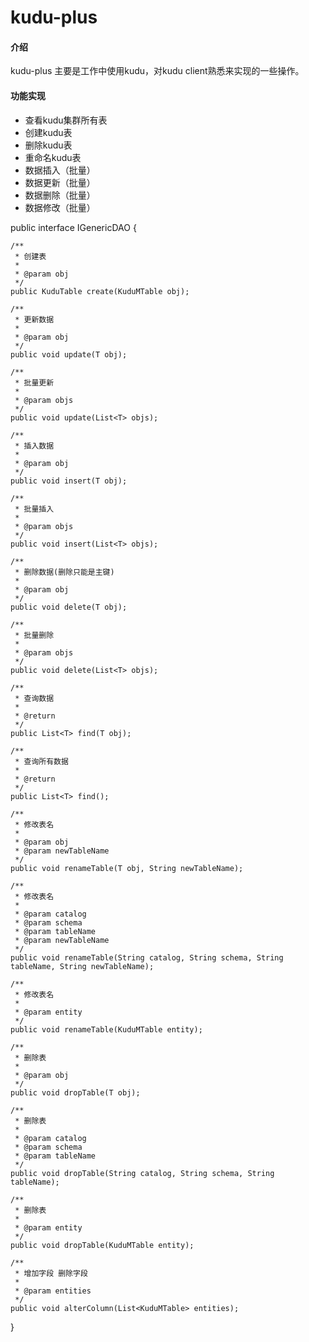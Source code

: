 # kudu-plus

#### 介绍
kudu-plus 主要是工作中使用kudu，对kudu client熟悉来实现的一些操作。

#### 功能实现

- 查看kudu集群所有表
- 创建kudu表
- 删除kudu表
- 重命名kudu表
- 数据插入（批量）
- 数据更新（批量）
- 数据删除（批量）
- 数据修改（批量）

public interface IGenericDAO<T extends KuduBaseDomain> {

    /**
     * 创建表
     *
     * @param obj
     */
    public KuduTable create(KuduMTable obj);

    /**
     * 更新数据
     *
     * @param obj
     */
    public void update(T obj);

    /**
     * 批量更新
     *
     * @param objs
     */
    public void update(List<T> objs);

    /**
     * 插入数据
     *
     * @param obj
     */
    public void insert(T obj);

    /**
     * 批量插入
     *
     * @param objs
     */
    public void insert(List<T> objs);

    /**
     * 删除数据(删除只能是主键)
     *
     * @param obj
     */
    public void delete(T obj);

    /**
     * 批量删除
     *
     * @param objs
     */
    public void delete(List<T> objs);

    /**
     * 查询数据
     *
     * @return
     */
    public List<T> find(T obj);

    /**
     * 查询所有数据
     *
     * @return
     */
    public List<T> find();

    /**
     * 修改表名
     *
     * @param obj
     * @param newTableName
     */
    public void renameTable(T obj, String newTableName);

    /**
     * 修改表名
     *
     * @param catalog
     * @param schema
     * @param tableName
     * @param newTableName
     */
    public void renameTable(String catalog, String schema, String tableName, String newTableName);

    /**
     * 修改表名
     *
     * @param entity
     */
    public void renameTable(KuduMTable entity);

    /**
     * 删除表
     *
     * @param obj
     */
    public void dropTable(T obj);

    /**
     * 删除表
     *
     * @param catalog
     * @param schema
     * @param tableName
     */
    public void dropTable(String catalog, String schema, String tableName);

    /**
     * 删除表
     *
     * @param entity
     */
    public void dropTable(KuduMTable entity);

    /**
     * 增加字段 删除字段
     *
     * @param entities
     */
    public void alterColumn(List<KuduMTable> entities);
}